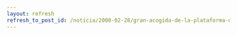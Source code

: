 ```yaml
---
layout: refresh
refresh_to_post_id: /noticia/2008-02-28/gran-acogida-de-la-plataforma-de-formacin-de-la-junta-con-el-ceslcam
---
```

